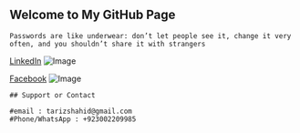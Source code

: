## Welcome to My GitHub Page


`Passwords are like underwear: don’t let people see it, change it very often, and you shouldn’t share it with strangers`

[LinkedIn](https://www.linkedin.com/in/tar1z)
![Image]()

[Facebook](https://www.facebook.com/tar1z)
![Image]()

```
## Support or Contact

#email : tarizshahid@gmail.com
#Phone/WhatsApp : +923002209985
